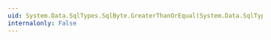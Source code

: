 ```yaml
---
uid: System.Data.SqlTypes.SqlByte.GreaterThanOrEqual(System.Data.SqlTypes.SqlByte,System.Data.SqlTypes.SqlByte)
internalonly: False
---
```

